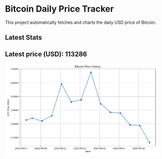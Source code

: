 # Bitcoin Daily Price Tracker

This project automatically fetches and charts the daily USD price of Bitcoin.

## Latest Stats

## Latest price (USD): <!--BTC_PRICE-->113286<!--/BTC_PRICE-->

![BTC Historical Chart](btc_price_history.png)
